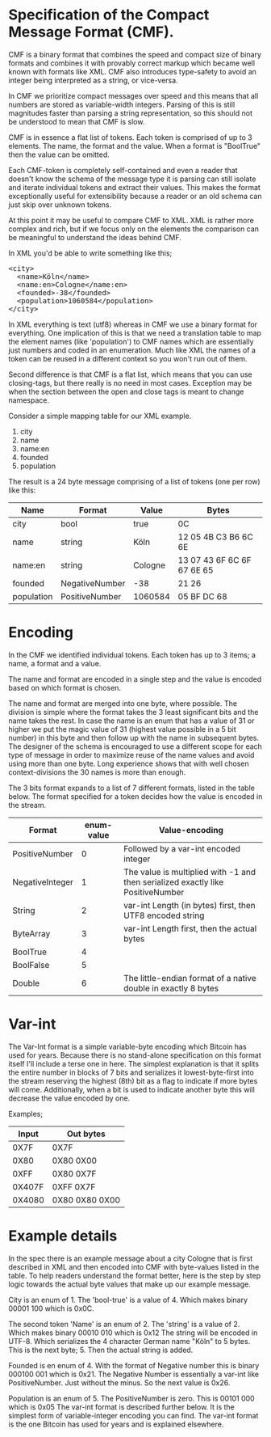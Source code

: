 # Specification of the Compact Message Format (CMF).

CMF is a binary format that combines the speed and compact size of binary
formats and combines it with provably correct markup which became well known
with formats like XML.  CMF also introduces type-safety to avoid an integer
being interpreted as a string, or vice-versa.

In CMF we prioritize compact messages over speed and this means that all
numbers are stored as variable-width integers. Parsing of this is still
magnitudes faster than parsing a string representation, so this should not
be understood to mean that CMF is slow.

CMF is in essence a flat list of tokens. Each token is comprised of up to 3
elements. The name, the format and the value.  When a format is "BoolTrue"
then the value can be omitted.

Each CMF-token is completely self-contained and even a reader that doesn't
know the schema of the message type it is parsing can still isolate and
iterate individual tokens and extract their values. This makes the format
exceptionally useful for extensibility because a reader or an old schema
can just skip over unknown tokens.

At this point it may be useful to compare CMF to XML. XML is rather more
complex and rich, but if we focus only on the elements the comparison can
be meaningful to understand the ideas behind CMF.

In XML you'd be able to write something like this;

<pre>&lt;city>
  &lt;name>Köln&lt;/name>
  &lt;name:en>Cologne&lt;/name:en>
  &lt;founded>-38&lt;/founded>
  &lt;population>1060584&lt;/population>
&lt;/city></pre>

In XML everything is text (utf8) whereas in CMF we use a binary format for
everything. One implication of this is that we need a translation table to
map the element names (like 'population') to CMF names which are
essentially just numbers and coded in an enumeration.  Much like XML the
names of a token can be reused in a different context so you won't run out
of them.

Second difference is that CMF is a flat list, which means that you can use
closing-tags, but there really is no need in most cases. Exception may be
when the section between the open and close tags is meant to change
namespace.

Consider a simple mapping table for our XML example.

1. city
2. name
3. name:en
4. founded
5. population

The result is a 24 byte message comprising of a list of tokens (one per
row) like this:

|Name|Format|Value|Bytes|
|---|---|---|---|
|city|bool|true|0C|
|name|string|Köln|12 05 4B C3 B6 6C 6E|
|name:en|string|Cologne|13 07 43 6F 6C 6F 67 6E 65|
|founded|NegativeNumber|-38|21 26|
|population|PositiveNumber|1060584|05 BF DC 68|


# Encoding

In the CMF we identified individual tokens. Each token has up to 3 items; a
name, a format and a value.

The name and format are encoded in a single step and the value is encoded
based on which format is chosen.

The name and format are merged into one byte, where possible. The division
is simple where the format takes the 3 least significant bits and the
name takes the rest. In case the name is an enum that has a value of 31 or
higher we put the magic value of 31 (highest value possible in a 5 bit
number) in this byte and then follow up with the name in subsequent
bytes.  The designer of the schema is encouraged to use a different scope
for each type of message in order to maximize reuse of the name values and
avoid using more than one byte. Long experience shows that with well chosen
context-divisions the 30 names is more than enough.

The 3 bits format expands to a list of 7 different formats, listed in the
table below. The format specified for a token decides how the value is
encoded in the stream.

|Format|enum-value|Value-encoding|
|---|---|---|
|PositiveNumber|0|Followed by a var-int encoded integer|
|NegativeInteger|1|The value is multiplied with -1 and then serialized exactly like PositiveNumber|
|String|2|var-int Length (in bytes) first, then UTF8 encoded string|
|ByteArray|3|var-int Length first, then the actual bytes|
|BoolTrue|4||
|BoolFalse|5||
|Double|6|The little-endian format of a native double in exactly 8 bytes|

# Var-int

The Var-Int format is a simple variable-byte encoding which Bitcoin has
used for years. Because there is no stand-alone specification on this
format itself I'll include a terse one in here.
The simplest explanation is that it splits the entire number in blocks of 7
bits and serializes it lowest-byte-first into the stream reserving the
highest (8th) bit as a flag to indicate if more bytes will come.
Additionally, when a bit is used to indicate another byte this will
decrease the value encoded by one.

Examples;

| Input|Out bytes|
|------|---------|
|0X7F  |0X7F     |
|0X80  |0X80 0X00|
|0XFF  |0X80 0X7F|
|0X407F|0XFF 0X7F|
|0X4080|0X80 0X80 0X00|

# Example details

In the spec there is an example message about a city Cologne that is first
described in XML and then encoded into CMF with byte-values listed in the
table. To help readers understand the format better, here is the step by
step logic towards the actual byte values that make up our example message.

City is an enum of 1. The 'bool-true' is a value of 4. Which makes binary
00001 100 which is 0x0C.

The second token 'Name' is an enum of 2. The 'string' is a value of 2.
Which makes binary 00010 010 which is 0x12
The string will be encoded in UTF-8. Which serializes the 4 character
German name "Köln" to 5 bytes. This is the next byte; 5.  Then the actual
string is added.

Founded is en enum of 4. With the format of Negative number this is binary
000100 001 which is 0x21. The Negative Number is essentially a var-int
like PositiveNumber. Just without the minus. So the next value is 0x26.

Population is an enum of 5. The PositiveNumber is zero. This is 00101 000
which is 0x05 The var-int format is described further below. It is the
simplest form of variable-integer encoding you can find. The var-int
format is the one Bitcoin has used for years and is explained elsewhere.
